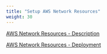 ```yaml
---
title: "Setup AWS Network Resources"
weight: 30
---
```


[AWS Network Resources - Description](/30_setup_network_resources/1_network_resources.md)

[AWS Network Resources - Deployment](/30_setup_network_resources/2_deployment.md)